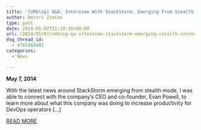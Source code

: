 ```yaml
---
title: '[VMblog] Q&A: Interview With StackStorm, Emerging From Stealth To Increase Productivity Of DevOps Operators'
author: Dmitri Zimine
type: post
date: 2014-05-07T21:19:28+00:00
url: /2014/05/07/vmblog-qa-interview-stackstorm-emerging-stealth-increase-productivity-devops-operators/
dsq_thread_id:
  - 4782484483
categories:
  - News

---
```

**May 7, 2014**

With the latest news around StackStorm emerging from stealth mode, I was able to connect with the company&#8217;s CEO and co-founder, Evan Powell, to learn more about what this company was doing to increase productivity for DevOps operators [&#8230;]

<a href="http://vmblog.com/archive/2014/05/07/q-a-interview-with-stackstorm-emerging-from-stealth-to-increase-productivity-of-devops-operators.aspx#.U2uSwuZdVnF" target="_blank">READ MORE</a>